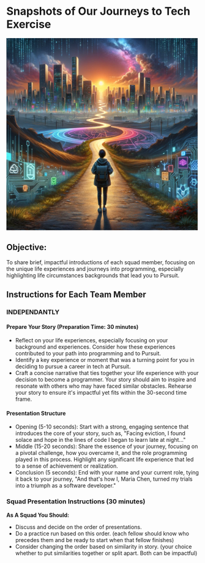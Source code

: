 # Snapshots of Our Journeys to Tech Exercise

<img src="./digital-journey.webp" width="500" height="500">

## Objective:

To share brief, impactful introductions of each squad member, focusing on the unique life experiences and journeys into programming, especially highlighting life circumstances backgrounds that lead you to Pursuit.

## Instructions for Each Team Member

### INDEPENDANTLY

#### Prepare Your Story (Preparation Time: 30 minutes)

- Reflect on your life experiences, especially focusing on your background and experiences. Consider how these experiences contributed to your path into programming and to Pursuit.
- Identify a key experience or moment that was a turning point for you in deciding to pursue a career in tech at Pursuit.
- Craft a concise narrative that ties together your life experience with your decision to become a programmer. Your story should aim to inspire and resonate with others who may have faced similar obstacles.
  Rehearse your story to ensure it's impactful yet fits within the 30-second time frame.

#### Presentation Structure

- Opening (5-10 seconds): Start with a strong, engaging sentence that introduces the core of your story, such as, "Facing eviction, I found solace and hope in the lines of code I began to learn late at night..."
- Middle (15-20 seconds): Share the essence of your journey, focusing on a pivotal challenge, how you overcame it, and the role programming played in this process. Highlight any significant life experience that led to a sense of achievement or realization.
- Conclusion (5 seconds): End with your name and your current role, tying it back to your journey, "And that's how I, Maria Chen, turned my trials into a triumph as a software developer."

### Squad Presentation Instructions (30 minutes)

**As A Squad You Should:**

- Discuss and decide on the order of presentations.
- Do a practice run based on this order. (each fellow should know who precedes them and be ready to start when that fellow finishes)
- Consider changing the order based on similarity in story. (your choice whether to put similarities together or split apart. Both can be impactful)
